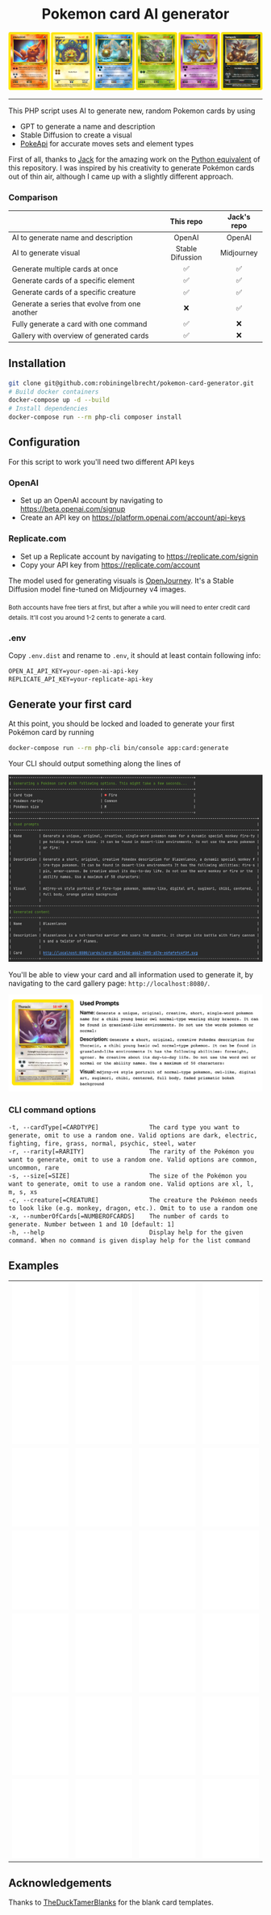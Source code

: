 <h1 align="center">Pokemon card AI generator</h1>

<p align="center">
  <img src="https://github.com/robiningelbrecht/pokemon-card-generator/raw/master/readme/banner.png" alt="Banner">
</p>

---

This PHP script uses AI to generate new, random Pokemon cards by using 
 - GPT to generate a name and description
 - Stable Diffusion to create a visual
 - [PokeApi](https://pokeapi.co/) for accurate moves sets and element types

First of all, thanks to [Jack](https://github.com/pixegami) for the amazing work 
on the [Python equivalent](https://github.com/pixegami/pokemon-card-generator) of
this repository. I was inspired by his creativity to generate Pokémon cards out of thin air, 
although I came up with a slightly different approach.

### Comparison

|                                                 |     This repo    | Jack's repo |
|-------------------------------------------------|:----------------:|:-----------:|
| AI to generate name and description             |      OpenAI      |    OpenAI   |
| AI to generate visual                           | Stable Difussion |  Midjourney |
| Generate multiple cards at once                 |         ✅        |      ✅      |
| Generate cards of a specific element            |         ✅        |      ✅      |
| Generate cards of a specific creature           |         ✅        |      ✅      |
| Generate a series that evolve from one another  |         ❌        |      ✅      |
| Fully generate a card with one command          |         ✅        |      ❌      |
| Gallery with overview of generated cards        |         ✅        |      ❌      |

## Installation

```bash
git clone git@github.com:robiningelbrecht/pokemon-card-generator.git
# Build docker containers
docker-compose up -d --build
# Install dependencies
docker-compose run --rm php-cli composer install
```

## Configuration

For this script to work you'll need two different API keys

### OpenAI

* Set up an OpenAI account by navigating to https://beta.openai.com/signup
* Create an API key on https://platform.openai.com/account/api-keys

### Replicate.com

* Set up a Replicate account by navigating to https://replicate.com/signin
* Copy your API key from https://replicate.com/account

The model used for generating visuals is [OpenJourney](https://replicate.com/prompthero/openjourney).
It's a Stable Diffusion model fine-tuned on Midjourney v4 images.

<sub>Both accounts have free tiers at first, but after a while you will need to enter
credit card details. It'll cost you around 1-2 cents to generate a card.</sub>

### .env

Copy `.env.dist` and rename to `.env`, it should at least contain following info:

```dotenv
OPEN_AI_API_KEY=your-open-ai-api-key
REPLICATE_API_KEY=your-replicate-api-key
```

## Generate your first card

At this point, you should be locked and loaded to generate your first Pokémon card by running

```bash
docker-compose run --rm php-cli bin/console app:card:generate
```

Your CLI should output something along the lines of

<img src="https://github.com/robiningelbrecht/pokemon-card-generator/raw/master/readme/cli-output.png" alt="CLI output">

You'll be able to view your card and all information used to generate it, 
by navigating to the card gallery page: `http://localhost:8080/`.

<img src="https://github.com/robiningelbrecht/pokemon-card-generator/raw/master/readme/gallery.png" alt="Gallery">

### CLI command options

```
-t, --cardType[=CARDTYPE]              The card type you want to generate, omit to use a random one. Valid options are dark, electric, fighting, fire, grass, normal, psychic, steel, water
-r, --rarity[=RARITY]                  The rarity of the Pokémon you want to generate, omit to use a random one. Valid options are common, uncommon, rare
-s, --size[=SIZE]                      The size of the Pokémon you want to generate, omit to use a random one. Valid options are xl, l, m, s, xs
-c, --creature[=CREATURE]              The creature the Pokémon needs to look like (e.g. monkey, dragon, etc.). Omit to to use a random one
-x, --numberOfCards[=NUMBEROFCARDS]    The number of cards to generate. Number between 1 and 10 [default: 1]
-h, --help                             Display help for the given command. When no command is given display help for the list command
```

## Examples

|                                                                                                                                                     |                                             |                                               |                                           |
|-----------------------------------------------------------------------------------------------------------------------------------------------------| ------------------------------------------- | --------------------------------------------- | ----------------------------------------- |
| ![](https://github.com/robiningelbrecht/pokemon-card-generator/raw/master/readme/examples/card-1b5363f3-edb6-4afe-b945-14a81f138a3e.svg) | ![](https://github.com/robiningelbrecht/pokemon-card-generator/raw/master/readme/examples/card-1e76bc80-21ea-4be0-8f5b-79792f67a58d.svg)         | ![](https://github.com/robiningelbrecht/pokemon-card-generator/raw/master/readme/examples/card-1f180796-434f-47b5-9646-0492ca8c8993.svg)         | ![](https://github.com/robiningelbrecht/pokemon-card-generator/raw/master/readme/examples/card-3bcbe7a4-2892-4f3d-91de-6be59ce50108.svg)           |
| ![](https://github.com/robiningelbrecht/pokemon-card-generator/raw/master/readme/examples/card-5ae666fe-637e-4c4e-a04f-73fc25862755.svg) | ![](https://github.com/robiningelbrecht/pokemon-card-generator/raw/master/readme/examples/card-8b682277-68b8-4a80-92a8-7c13a567dfbb.svg)         | ![](https://github.com/robiningelbrecht/pokemon-card-generator/raw/master/readme/examples/card-17c939ea-cafc-44bd-845f-f321a3f3a335.svg)         | ![](https://github.com/robiningelbrecht/pokemon-card-generator/raw/master/readme/examples/card-29b56e79-e96c-47a4-9d24-0ddd01bd93de.svg)           |
| ![](https://github.com/robiningelbrecht/pokemon-card-generator/raw/master/readme/examples/card-67e1d9a4-d2d5-4d05-921f-7bebdfee7a26.svg) | ![](https://github.com/robiningelbrecht/pokemon-card-generator/raw/master/readme/examples/card-967fd5d0-7d98-4cec-8b94-35a9d429c815.svg)         | ![](https://github.com/robiningelbrecht/pokemon-card-generator/raw/master/readme/examples/card-2382f3af-c7c0-4941-937f-8726c846b9e5.svg)         | ![](https://github.com/robiningelbrecht/pokemon-card-generator/raw/master/readme/examples/card-36213ec6-c72e-4888-ac47-ec553f89ad77.svg)           |
| ![](https://github.com/robiningelbrecht/pokemon-card-generator/raw/master/readme/examples/card-9605602b-bc55-4991-88dc-6ca55c24f7d4.svg) | ![](https://github.com/robiningelbrecht/pokemon-card-generator/raw/master/readme/examples/card-20568966-93cc-4845-abef-3e7993d5e19b.svg)         | ![](https://github.com/robiningelbrecht/pokemon-card-generator/raw/master/readme/examples/card-50296507-6a6c-4256-962e-bdcdcef45e74.svg)         | ![](https://github.com/robiningelbrecht/pokemon-card-generator/raw/master/readme/examples/card-65733654-77e1-4f76-88d8-af8cc364acd7.svg)           |
| ![](https://github.com/robiningelbrecht/pokemon-card-generator/raw/master/readme/examples/card-a9577479-20db-4704-b1af-ecff6cdc5488.svg) | ![](https://github.com/robiningelbrecht/pokemon-card-generator/raw/master/readme/examples/card-ab472b6b-edb6-443b-8fe8-8cb54b9b5276.svg)         | ![](https://github.com/robiningelbrecht/pokemon-card-generator/raw/master/readme/examples/card-b4a94b61-133b-4b18-8d16-f583c4087ade.svg)         | ![](https://github.com/robiningelbrecht/pokemon-card-generator/raw/master/readme/examples/card-c38adca2-33cb-4a42-9cca-c9202d8aa7f6.svg)           |
| ![](https://github.com/robiningelbrecht/pokemon-card-generator/raw/master/readme/examples/card-d4ee36c4-e216-4f28-b215-4f6e8e74bd02.svg) | ![](https://github.com/robiningelbrecht/pokemon-card-generator/raw/master/readme/examples/card-d212d836-5218-493a-b1f1-0ed68a1ee8ca.svg)         | ![](https://github.com/robiningelbrecht/pokemon-card-generator/raw/master/readme/examples/card-db1f015d-a663-4895-a57e-e6fafefc4f0f.svg)         | ![](https://github.com/robiningelbrecht/pokemon-card-generator/raw/master/readme/examples/card-e554bcb7-c17b-4741-bff6-2a65f1142a9e.svg)           |
| ![](https://github.com/robiningelbrecht/pokemon-card-generator/raw/master/readme/examples/card-e613cbbf-0f9c-4645-9e8e-9a14525eeece.svg) | ![](https://github.com/robiningelbrecht/pokemon-card-generator/raw/master/readme/examples/card-f89b31fe-8ed2-4c84-a019-58d6e6903a32.svg)         | ![](https://github.com/robiningelbrecht/pokemon-card-generator/raw/master/readme/examples/card-f1298674-bafc-467e-b0c6-7173db0364c7.svg)         | ![](https://github.com/robiningelbrecht/pokemon-card-generator/raw/master/readme/examples/card-fbe16d11-e87e-4953-8927-e399ade023d1.svg)           |

## Acknowledgements

Thanks to [TheDuckTamerBlanks](https://www.deviantart.com/katarawaterbender) for the blank card templates.
